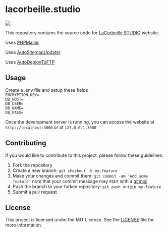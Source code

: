 # lacorbeille.studio

<img src="https://skillicons.dev/icons?i=html,css,php,mysql,js,svg,git,github,githubactions,vscode"/>

This repository contains the source code for [LaCorbeille STUDIO](https://www.lacorbeille.sutdio) website.

Uses [PHPMailer](https://github.com/PHPMailer/PHPMailer)

Uses [AutoSitemapUpdater](https://github.com/NoaSecond/AutoSitemapUpdater)

Uses [AutoDeployToFTP](https://github.com/NoaSecond/AutoDeployToFTP)

## Usage

Create a .env file and setup these fields <br>
`ENCRYPTION_KEY=` <br>
`DB_HOST=` <br>
`DB_USER=` <br>
`DB_NAME=` <br>
`DB_PASS=` <br>

Once the development server is running, you can access the website at `http://localhost:3000` or at `127.0.0.1:3000` 

## Contributing

If you would like to contribute to this project, please follow these guidelines:

1. Fork the repository
2. Create a new branch: `git checkout -b my-feature`
3. Make your changes and commit them: `git commit -am 'Add some feature'` note that your commit message may start with a [gitmoji](https://gitmoji.dev/)
4. Push the branch to your forked repository: `git push origin my-feature`
5. Submit a pull request

## License

This project is licensed under the MIT License. See the [LICENSE](LICENSE) file for more information.